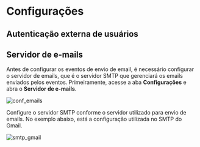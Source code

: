# Configurações

## Autenticação externa de usuários

## Servidor de e-mails

Antes de configurar os eventos de envio de email, é necessário configurar o servidor de emails, que é o servidor SMTP que gerenciará os emails enviados pelos eventos.
Primeiramente, acesse a aba **Configurações** e abra o **Servidor de e-mails**.

![conf_emails](https://cloud.githubusercontent.com/assets/26389485/23870495/59624c0c-0805-11e7-8986-982a5f2e3a60.png)

Configure o servidor SMTP conforme o servidor utilizado para envio de emails.
No exemplo abaixo, está a configuração utilizada no SMTP do Gmail.

![smtp_gmail](https://cloud.githubusercontent.com/assets/26389485/23870246/99d9a56a-0804-11e7-8396-f8da5003b032.png)
